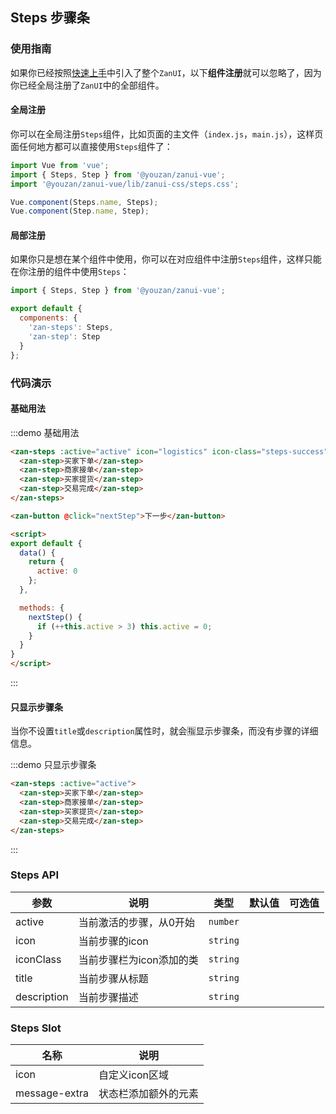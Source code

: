 <style>
@component-namespace demo {
  @b steps {
    .steps-success {
      color: #06bf04;
    }

    .zan-button {
      margin: 15px 0 0 15px;
    }
  }
}
</style>

<script>
export default {
  data() {
    return {
      active: 0
    };
  },

  methods: {
    nextStep() {
      if (++this.active > 3) this.active = 0;
    }
  }
}
</script>

## Steps 步骤条

### 使用指南

如果你已经按照[快速上手](/vue/component/quickstart)中引入了整个`ZanUI`，以下**组件注册**就可以忽略了，因为你已经全局注册了`ZanUI`中的全部组件。

#### 全局注册

你可以在全局注册`Steps`组件，比如页面的主文件（`index.js`，`main.js`），这样页面任何地方都可以直接使用`Steps`组件了：

```js
import Vue from 'vue';
import { Steps, Step } from '@youzan/zanui-vue';
import '@youzan/zanui-vue/lib/zanui-css/steps.css';

Vue.component(Steps.name, Steps);
Vue.component(Step.name, Step);
```

#### 局部注册

如果你只是想在某个组件中使用，你可以在对应组件中注册`Steps`组件，这样只能在你注册的组件中使用`Steps`：

```js
import { Steps, Step } from '@youzan/zanui-vue';

export default {
  components: {
    'zan-steps': Steps,
    'zan-step': Step
  }
};
```

### 代码演示

#### 基础用法

:::demo 基础用法
```html
<zan-steps :active="active" icon="logistics" icon-class="steps-success" title="等待商家发货" description="等待商家发货等待商家发货等待商家发货等待商家发货等待商家发货">
  <zan-step>买家下单</zan-step>
  <zan-step>商家接单</zan-step>
  <zan-step>买家提货</zan-step>
  <zan-step>交易完成</zan-step>
</zan-steps>

<zan-button @click="nextStep">下一步</zan-button>

<script>
export default {
  data() {
    return {
      active: 0
    };
  },

  methods: {
    nextStep() {
      if (++this.active > 3) this.active = 0;
    }
  }
}
</script>
```
:::

#### 只显示步骤条

当你不设置`title`或`description`属性时，就会🈯️显示步骤条，而没有步骤的详细信息。

:::demo 只显示步骤条
```html
<zan-steps :active="active">
  <zan-step>买家下单</zan-step>
  <zan-step>商家接单</zan-step>
  <zan-step>买家提货</zan-step>
  <zan-step>交易完成</zan-step>
</zan-steps>
```
:::


### Steps API

| 参数       | 说明      | 类型       | 默认值       | 可选值       |
|-----------|-----------|-----------|-------------|-------------|
| active | 当前激活的步骤，从0开始 | `number`  |          |          |
| icon | 当前步骤的icon | `string`  |          |          |
| iconClass | 当前步骤栏为icon添加的类 | `string`  |          |          |
| title | 当前步骤从标题 | `string`  |          |          |
| description | 当前步骤描述 | `string`  |          |          |

### Steps Slot

| 名称       | 说明      |
|-----------|-----------|
| icon | 自定义icon区域 |
| message-extra | 状态栏添加额外的元素 |

